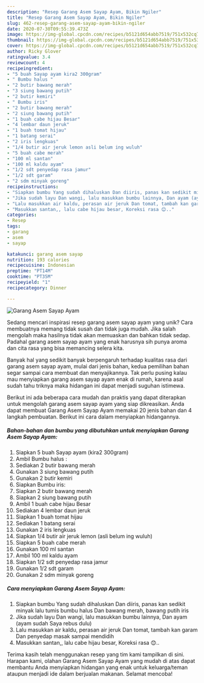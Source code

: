 ```yaml
---
description: "Resep Garang Asem Sayap Ayam, Bikin Ngiler"
title: "Resep Garang Asem Sayap Ayam, Bikin Ngiler"
slug: 462-resep-garang-asem-sayap-ayam-bikin-ngiler
date: 2020-07-30T09:55:39.473Z
image: https://img-global.cpcdn.com/recipes/b5121d654abb7519/751x532cq70/garang-asem-sayap-ayam-foto-resep-utama.jpg
thumbnail: https://img-global.cpcdn.com/recipes/b5121d654abb7519/751x532cq70/garang-asem-sayap-ayam-foto-resep-utama.jpg
cover: https://img-global.cpcdn.com/recipes/b5121d654abb7519/751x532cq70/garang-asem-sayap-ayam-foto-resep-utama.jpg
author: Ricky Glover
ratingvalue: 3.4
reviewcount: 4
recipeingredient:
- "5 buah Sayap ayam kira2 300gram"
- " Bumbu halus "
- "2 butir bawang merah"
- "3 siung bawang putih"
- "2 butir kemiri"
- " Bumbu iris"
- "2 butir bawang merah"
- "2 siung bawang putih"
- "1 buah cabe hijau Besar"
- "4 lembar daun jeruk"
- "1 buah tomat hijau"
- "1 batang serai"
- "2 iris lengkuas"
- "1/4 butir air jeruk lemon asli belum ing wuluh"
- "5 buah cabe merah"
- "100 ml santan"
- "100 ml kaldu ayam"
- "1/2 sdt penyedap rasa jamur"
- "1/2 sdt garam"
- "2 sdm minyak goreng"
recipeinstructions:
- "Siapkan bumbu Yang sudah dihaluskan Dan diiris, panas kan sedikit minyak lalu tumis bumbu halus Dan bawang merah, bawang putih iris"
- "Jika sudah layu Dan wangi, lalu masukkan bumbu lainnya, Dan ayam (ayam sudah Saya rebus dulu)"
- "Lalu masukkan air kaldu, perasan air jeruk Dan tomat, tambah kan garam Dan penyedap masak sampai mendidih"
- "Masukkan santan,, lalu cabe hijau besar, Koreksi rasa 😊.."
categories:
- Resep
tags:
- garang
- asem
- sayap

katakunci: garang asem sayap 
nutrition: 193 calories
recipecuisine: Indonesian
preptime: "PT14M"
cooktime: "PT35M"
recipeyield: "1"
recipecategory: Dinner

---
```



![Garang Asem Sayap Ayam](https://img-global.cpcdn.com/recipes/b5121d654abb7519/751x532cq70/garang-asem-sayap-ayam-foto-resep-utama.jpg)

Sedang mencari inspirasi resep garang asem sayap ayam yang unik? Cara membuatnya memang tidak susah dan tidak juga mudah. Jika salah mengolah maka hasilnya tidak akan memuaskan dan bahkan tidak sedap. Padahal garang asem sayap ayam yang enak harusnya sih punya aroma dan cita rasa yang bisa memancing selera kita.



Banyak hal yang sedikit banyak berpengaruh terhadap kualitas rasa dari garang asem sayap ayam, mulai dari jenis bahan, kedua pemilihan bahan segar sampai cara membuat dan menyajikannya. Tak perlu pusing kalau mau menyiapkan garang asem sayap ayam enak di rumah, karena asal sudah tahu triknya maka hidangan ini dapat menjadi suguhan istimewa.


Berikut ini ada beberapa cara mudah dan praktis yang dapat diterapkan untuk mengolah garang asem sayap ayam yang siap dikreasikan. Anda dapat membuat Garang Asem Sayap Ayam memakai 20 jenis bahan dan 4 langkah pembuatan. Berikut ini cara dalam menyiapkan hidangannya.

<!--inarticleads1-->

##### Bahan-bahan dan bumbu yang dibutuhkan untuk menyiapkan Garang Asem Sayap Ayam:

1. Siapkan 5 buah Sayap ayam (kira2 300gram)
1. Ambil  Bumbu halus :
1. Sediakan 2 butir bawang merah
1. Gunakan 3 siung bawang putih
1. Gunakan 2 butir kemiri
1. Siapkan  Bumbu iris:
1. Siapkan 2 butir bawang merah
1. Siapkan 2 siung bawang putih
1. Ambil 1 buah cabe hijau Besar
1. Sediakan 4 lembar daun jeruk
1. Siapkan 1 buah tomat hijau
1. Sediakan 1 batang serai
1. Gunakan 2 iris lengkuas
1. Siapkan 1/4 butir air jeruk lemon (asli belum ing wuluh)
1. Siapkan 5 buah cabe merah
1. Gunakan 100 ml santan
1. Ambil 100 ml kaldu ayam
1. Siapkan 1/2 sdt penyedap rasa jamur
1. Gunakan 1/2 sdt garam
1. Gunakan 2 sdm minyak goreng




<!--inarticleads2-->

##### Cara menyiapkan Garang Asem Sayap Ayam:

1. Siapkan bumbu Yang sudah dihaluskan Dan diiris, panas kan sedikit minyak lalu tumis bumbu halus Dan bawang merah, bawang putih iris
1. Jika sudah layu Dan wangi, lalu masukkan bumbu lainnya, Dan ayam (ayam sudah Saya rebus dulu)
1. Lalu masukkan air kaldu, perasan air jeruk Dan tomat, tambah kan garam Dan penyedap masak sampai mendidih
1. Masukkan santan,, lalu cabe hijau besar, Koreksi rasa 😊..




Terima kasih telah menggunakan resep yang tim kami tampilkan di sini. Harapan kami, olahan Garang Asem Sayap Ayam yang mudah di atas dapat membantu Anda menyiapkan hidangan yang enak untuk keluarga/teman ataupun menjadi ide dalam berjualan makanan. Selamat mencoba!
